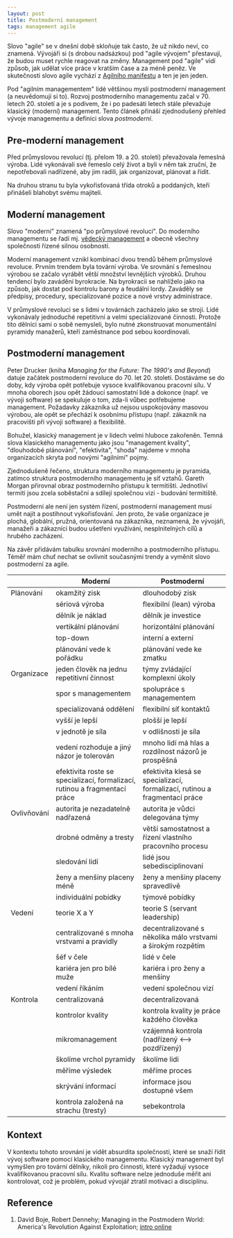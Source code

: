 ```yaml
---
layout: post
title: Postmoderní management
tags: management agile
---
```


Slovo "agile" se v dnešní době skloňuje tak často, že už nikdo neví, co znamená.
Vývojáři si (s drobou nadsázkou) pod "agile vývojem" přestavují, že budou muset rychle
reagovat na změny. Management pod "agile" vidí způsob, jak udělat více práce v kratším
čase a za méně peněz. Ve skutečnosti slovo agile vychází z
[Agilního manifestu](http://agilemanifesto.org/) a ten je jen jeden.

Pod "agilním managementem" lidé většinou myslí postmoderní management (a neuvědomují si to).
Rozvoj postmoderního managementu začal v 70. letech 20. století a je s podivem, že i po padesáti
letech stále převažuje klasický (moderní) management. Tento článek přináší zjednodušený
přehled vývoje managementu a definici slova *postmoderní*.

## Pre-moderní management

Před průmyslovou revolucí (tj. přelom 19. a 20. století) převažovala řemeslná výroba.
Lidé vykonávali své řemeslo celý život a byli v něm tak zruční, že nepotřebovali
nadřízené, aby jim radili, jak organizovat, plánovat a řídit.

Na druhou stranu tu byla vykořisťovaná třída otroků a poddaných, kteří přinášeli
blahobyt svému majiteli.

## Moderní management

Slovo "moderní" znamená "po průmyslové revoluci". Do moderního managementu se řadí mj.
[vědecký management](https://en.wikipedia.org/wiki/The_Principles_of_Scientific_Management)
a obecně všechny společnosti řízené silnou osobností.

Moderní management vznikl kombinací dvou trendů během průmyslové revoluce.
Prvním trendem byla tovární výroba. Ve srovnání s řemeslnou výrobou se začalo vyrábět větší množství
levnějších výrobků. Druhou tendencí bylo zavádění byrokracie. Na byrokracii
se nahlíželo jako na způsob, jak dostat pod kontrolu barony a feudální lordy.
Zaváděly se předpisy, procedury, specializované pozice a nové vrstvy administrace.

V průmyslové revoluci se s lidmi v továrnách zacházelo jako se stroji.
Lidé vykonávaly jednoduché repetitivní a velmi specializované činnosti.
Protože tito dělníci sami o sobě nemysleli, bylo nutné zkonstruovat monumentální
pyramidy manažerů, kteří zaměstnance pod sebou koordinovali.

## Postmoderní management

Peter Drucker (kniha *Managing for the Future: The 1990's and Beyond*) datuje začátek
postmoderní revoluce do 70. let 20. století.
Dostáváme se do doby, kdy výroba opět potřebuje vysoce kvalifikovanou pracovní sílu.
V mnoha oborech jsou opět žádoucí samostatní lidé a dokonce (např. ve vývoji software)
se spekuluje o tom, zda-li vůbec potřebujeme management.
Požadavky zákazníka už nejsou uspokojovány masovou výrobou, ale opět se přechází
k osobnímu přístupu (např. zákazník na pracovišti při vývoji software) a flexibilitě.

Bohužel, klasický management je v lidech velmi hluboce zakořeněn. Temná slova klasického
managementu jako jsou "management kvality", "dlouhodobé plánování", "efektivita", "shoda"
najdeme v mnoha organizacích skryta pod novými "agilními" pojmy.

Zjednodušeně řečeno, struktura moderního managementu je pyramida,
zatímco struktura postmoderního managementu je síť vztahů.
Gareth Morgan přirovnal obraz postmoderního přístupu k termitišti. Jednotliví
termiti jsou zcela soběstační a sdílejí společnou vizi - budování termitiště.

Postmoderní ale není jen systém řízení, postmoderní management musí umět najít
a postihnout vykořisťování. Jen proto, že vaše organizace je plochá, globální, pružná,
orientovaná na zákazníka, neznamená, že vývojáři, manažeři a zákazníci budou ušetřeni 
využívání, nesplnitelných cílů a hrubého zacházení.

Na závěr přidávám tabulku srovnání moderního a postmoderního přístupu.
Téměř mám chuť nechat se ovlivnit současnými trendy a vyměnit slovo postmoderní za agile.

|             | Moderní   | Postmoderní |
|-------------|-----------|-------------|
| Plánování   | okamžitý zisk | dlouhodobý zisk |
|             | sériová výroba | flexibilní (lean) výroba |
|             | dělník je náklad | dělník je investice |
|             | vertikální plánování | horizontální plánování |
|             | top-down | interní a externí |
|             | plánování vede k pořádku | plánování vede ke zmatku |
| Organizace  | jeden člověk na jednu repetitivní činnost | týmy zvládající komplexní úkoly |
|             | spor s managementem | spolupráce s managementem |
|             | specializovaná oddělení | flexibilní síť kontaktů |
|             | vyšší je lepší | plošší je lepší |
|             | v jednotě je síla | v odlišnosti je síla |
|             | vedení rozhoduje a jiný názor je tolerován | mnoho lidí má hlas a rozdílnost názorů je prospěšná |
|             | efektivita roste se specializací, formalizací, rutinou a fragmentací práce | efektivita klesá se specializací, formalizací, rutinou a fragmentací práce |
| Ovlivňování | autorita je nezadatelně nadřazená | autorita je vůdci delegována týmy |
|             | drobné odměny a tresty | větší samostatnost a řízení vlastního pracovního procesu |
|             | sledování lidí | lidé jsou sebedisciplinovaní |
|             | ženy a menšiny placeny méně | ženy a menšiny placeny spravedlivě |
|             | individuální pobídky | týmové pobídky |
| Vedení      | teorie X a Y | teorie S (servant leadership) |
|             | centralizované s mnoha vrstvami a pravidly | decentralizované s několika málo vrstvami a širokým rozpětím |
|             | šéf v čele | lidé v čele |
|             | kariéra jen pro bílé muže | kariéra i pro ženy a menšiny |
|             | vedení říkáním | vedení společnou vizí |
| Kontrola    | centralizovaná | decentralizovaná |
|             | kontrolor kvality | kontrola kvality je práce každého člověka |
|             | mikromanagement | vzájemná kontrola (nadřízený <--> pozdřízený) |
|             | školíme vrchol pyramidy | školíme lidi |
|             | měříme výsledek | měříme proces |
|             | skrývání informací | informace jsou dostupné všem |
|             | kontrola založená na strachu (tresty) | sebekontrola |

## Kontext

V kontextu tohoto srovnání je vidět absurdita společností, které se snaží řídit
vývoj software pomocí klasického managementu. Klasický management byl vymyšlen pro tovární dělníky,
nikoli pro činnosti, které vyžadují vysoce kvalifikovanou pracovní sílu. Kvalitu software
nelze jednoduše měřit ani kontrolovat, což je problém, pokud vývojář ztratil motivaci a disciplínu.

## Reference

1. David Boje, Robert Dennehy; Managing in the Postmodern World: America's Revolution Against Exploitation; [intro online](https://business.nmsu.edu/~dboje/pages/INTRO.html)
